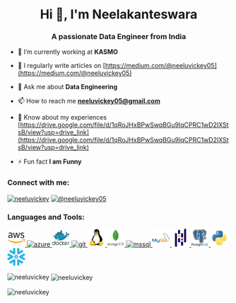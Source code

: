 <h1 align="center">Hi 👋, I'm Neelakanteswara</h1>
<h3 align="center">A passionate Data Engineer from India</h3>

- 🔭 I’m currently working at **KASMO**

- 📝 I regularly write articles on [https://medium.com/@neeluvickey05](https://medium.com/@neeluvickey05)

- 💬 Ask me about **Data Engineering**

- 📫 How to reach me **neeluvickey05@gmail.com**

- 📄 Know about my experiences [https://drive.google.com/file/d/1qRoJHxBPwSwqBGu9lqCPRC1wD2IXStsB/view?usp=drive_link](https://drive.google.com/file/d/1qRoJHxBPwSwqBGu9lqCPRC1wD2IXStsB/view?usp=drive_link)

- ⚡ Fun fact **I am Funny**

<h3 align="left">Connect with me:</h3>
<p align="left">
<a href="https://linkedin.com/in/neeluvickey" target="blank"><img align="center" src="https://raw.githubusercontent.com/rahuldkjain/github-profile-readme-generator/master/src/images/icons/Social/linked-in-alt.svg" alt="neeluvickey" height="30" width="40" /></a>
<a href="https://medium.com/@neeluvickey05" target="blank"><img align="center" src="https://raw.githubusercontent.com/rahuldkjain/github-profile-readme-generator/master/src/images/icons/Social/medium.svg" alt="@neeluvickey05" height="30" width="40" /></a>
</p>

<h3 align="left">Languages and Tools:</h3>
<p align="left"> <a href="https://aws.amazon.com" target="_blank" rel="noreferrer"> <img src="https://raw.githubusercontent.com/devicons/devicon/master/icons/amazonwebservices/amazonwebservices-original-wordmark.svg" alt="aws" width="40" height="40"/> </a> <a href="https://azure.microsoft.com/en-in/" target="_blank" rel="noreferrer"> <img src="https://www.vectorlogo.zone/logos/microsoft_azure/microsoft_azure-icon.svg" alt="azure" width="40" height="40"/> </a> <a href="https://www.docker.com/" target="_blank" rel="noreferrer"> <img src="https://raw.githubusercontent.com/devicons/devicon/master/icons/docker/docker-original-wordmark.svg" alt="docker" width="40" height="40"/> </a> <a href="https://git-scm.com/" target="_blank" rel="noreferrer"> <img src="https://www.vectorlogo.zone/logos/git-scm/git-scm-icon.svg" alt="git" width="40" height="40"/> </a> <a href="https://www.linux.org/" target="_blank" rel="noreferrer"> <img src="https://raw.githubusercontent.com/devicons/devicon/master/icons/linux/linux-original.svg" alt="linux" width="40" height="40"/> </a> <a href="https://www.mongodb.com/" target="_blank" rel="noreferrer"> <img src="https://raw.githubusercontent.com/devicons/devicon/master/icons/mongodb/mongodb-original-wordmark.svg" alt="mongodb" width="40" height="40"/> </a> <a href="https://www.microsoft.com/en-us/sql-server" target="_blank" rel="noreferrer"> <img src="https://www.svgrepo.com/show/303229/microsoft-sql-server-logo.svg" alt="mssql" width="40" height="40"/> </a> <a href="https://www.mysql.com/" target="_blank" rel="noreferrer"> <img src="https://raw.githubusercontent.com/devicons/devicon/master/icons/mysql/mysql-original-wordmark.svg" alt="mysql" width="40" height="40"/> </a> <a href="https://pandas.pydata.org/" target="_blank" rel="noreferrer"> <img src="https://raw.githubusercontent.com/devicons/devicon/2ae2a900d2f041da66e950e4d48052658d850630/icons/pandas/pandas-original.svg" alt="pandas" width="40" height="40"/> </a> <a href="https://www.postgresql.org" target="_blank" rel="noreferrer"> <img src="https://raw.githubusercontent.com/devicons/devicon/master/icons/postgresql/postgresql-original-wordmark.svg" alt="postgresql" width="40" height="40"/> </a> <a href="https://www.python.org" target="_blank" rel="noreferrer"> <img src="https://raw.githubusercontent.com/devicons/devicon/master/icons/python/python-original.svg" alt="python" width="40" height="40"/> </a>
</a> <a href="https://signup.snowflake.com" target="_blank" rel="noreferrer"> <img src="https://raw.githubusercontent.com/devicons/devicon/master/icons/snowflake/snowflake-original.svg" alt="snowflake" width="40" height="40"/> </a> </p>

<p><img align="left" src="https://github-readme-stats.vercel.app/api/top-langs?username=neeluvickey&show_icons=true&locale=en&layout=compact" alt="neeluvickey" /></p>

<p>&nbsp;<img align="center" src="https://github-readme-stats.vercel.app/api?username=neeluvickey&show_icons=true&locale=en" alt="neeluvickey" /></p>

<p><img align="center" src="https://github-readme-streak-stats.herokuapp.com/?user=neeluvickey&" alt="neeluvickey" /></p>
